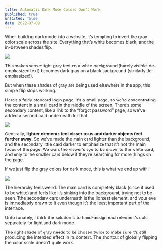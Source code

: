 ```yaml
---
title: Automatic Dark Mode Colors Don’t Work
published: true
unlisted: false
date: 2022-07-09
---
```


When building dark mode into a website, it’s tempting to invert the gray color scale across the site. Everything that’s white becomes black, and the in-between shades flip.

![](/posts/dark-mode/178114523-549c47cf-dfb0-4277-97e7-2d6e93d90e61.jpeg)

This makes sense: light gray text on a white background (barely visible, de-emphasized text) becomes dark gray on a black background (similarly de-emphasized!).

But when these shades of gray are being used elsewhere in the app, this simple flip stops working.

Here’s a fairly standard login page. It’s a small page, so we’re concentrating the content in a small card in the middle of the screen. There’s some secondary content, like a link to the “forgot password” page, so we’ve added a second card underneath for that.

![](/posts/dark-mode/178114667-8a7dc5e5-d40a-4a01-813c-d700371d327e.png)

Generally, **lighter elements feel closer to us and darker objects feel further away**. So we’ve made the main card lighter than the background, and the secondary little card darker to emphasize that it’s not the main focus of the page. We want the viewer’s eye to be drawn to the white card, and only to the smaller card below if they’re searching for more things on the page.

If we just flip the gray colors for dark mode, this is what we end up with:

![](/posts/dark-mode/178114739-fe950dae-4c2b-4d35-8b58-9852c327fe17.png)

The hierarchy feels weird. The main card is completely black (since it used to be white) and feels like it’s sinking into the background, trying not to be seen. Tthe secondary card underneath is the lightest element, and your eye is immediately drawn to it even though it’s the least important part of the interface.

Unfortunately, I think the solution is to hand-assign each element’s color separately for light and dark mode.

The right shade of gray needs to be chosen twice to make sure it’s still producing the intended effect in its context. The shortcut of globally flipping the color scale doesn’t quite work.

